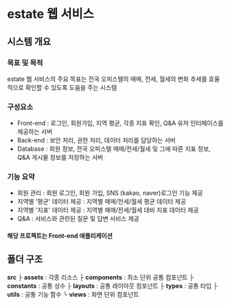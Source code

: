 # estate 웹 서비스

## 시스템 개요

### 목표 및 목적
estate 웹 서비스의 주요 목표는 전국 오피스텔의 매매, 전세, 월세의 변화 추세를 효율적으로 확인할 수 있도록 도움을 주는 시스템

### 구성요소
- Front-end : 로그인, 회원가입, 지역 평균, 각종 지표 확인, Q&A 유저 인터페이스를 제공하는 서버
- Back-end : 보안 처리, 권한 처리, 데이터 처리를 담당하는 서버
- Database : 회원 정보, 전국 오피스텔 매매/전세/월세 및 그에 따른 지표 정보, Q&A 게시물 정보를 저장하는 서버

### 기능 요약
- 회원 관리 : 회원 로그인, 회원 가입, SNS (kakao, naver)로그인 기능 제공
- 지역별 '평균' 데이터 제공 : 지역별 매매/전세/월세 평균 데이터 제공
- 지역별 '지표' 데이터 제공 : 지역별 매매/전세/월세 대비 지표 데이터 제공
- Q&A : 서비스와 관련된 질문 및 답변 서비스 제공

#### 해당 프로젝트는 Front-end 애플리케이션 

## 폴더 구조
**src**
├ **assets** : 각종 리소스
├ **components** : 최소 단위 공통 컴포넌트
├ **constants** : 공통 상수
├ **layouts** : 공통 레이아웃 컴포넌트
├ **types** : 공통 타입
├ **utils** : 공통 기능 함수
└ **views** : 화면 단위 컴포넌트